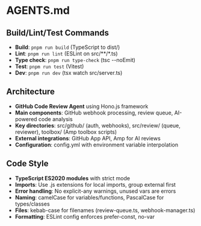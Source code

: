 # AGENTS.md

## Build/Lint/Test Commands
- **Build**: `pnpm run build` (TypeScript to dist/)
- **Lint**: `pnpm run lint` (ESLint on src/**/*.ts)
- **Type check**: `pnpm run type-check` (tsc --noEmit)
- **Test**: `pnpm run test` (Vitest)
- **Dev**: `pnpm run dev` (tsx watch src/server.ts)

## Architecture
- **GitHub Code Review Agent** using Hono.js framework
- **Main components**: GitHub webhook processing, review queue, AI-powered code analysis
- **Key directories**: src/github/ (auth, webhooks), src/review/ (queue, reviewer), toolbox/ (Amp toolbox scripts)
- **External integrations**: GitHub App API, Amp for AI reviews
- **Configuration**: config.yml with environment variable interpolation

## Code Style
- **TypeScript ES2020 modules** with strict mode
- **Imports**: Use .js extensions for local imports, group external first
- **Error handling**: No explicit-any warnings, unused vars are errors
- **Naming**: camelCase for variables/functions, PascalCase for types/classes
- **Files**: kebab-case for filenames (review-queue.ts, webhook-manager.ts)
- **Formatting**: ESLint config enforces prefer-const, no-var
